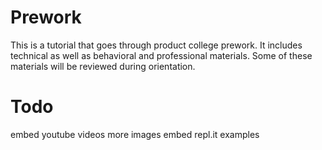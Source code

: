 # Prework

This is a tutorial that goes through product college prework. It includes technical as well as behavioral and professional materials. Some of these materials will be reviewed during orientation.

# Todo

embed youtube videos
more images
embed repl.it examples
